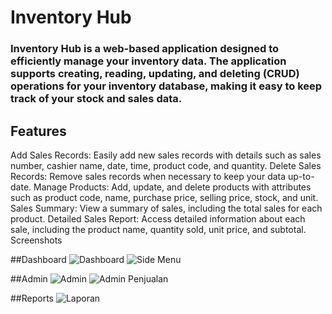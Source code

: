 # Inventory Hub
### Inventory Hub is a web-based application designed to efficiently manage your inventory data. The application supports creating, reading, updating, and deleting (CRUD) operations for your inventory database, making it easy to keep track of your stock and sales data.

## Features
Add Sales Records: Easily add new sales records with details such as sales number, cashier name, date, time, product code, and quantity.
Delete Sales Records: Remove sales records when necessary to keep your data up-to-date.
Manage Products: Add, update, and delete products with attributes such as product code, name, purchase price, selling price, stock, and unit.
Sales Summary: View a summary of sales, including the total sales for each product.
Detailed Sales Report: Access detailed information about each sale, including the product name, quantity sold, unit price, and subtotal.
Screenshots

##Dashboard
![Dashboard](https://github.com/user-attachments/assets/449a43b4-801c-4400-a83b-14f93575606c)
![Side Menu](https://github.com/user-attachments/assets/330e10bc-b675-40f9-bbdc-e57ad911e0c2)

##Admin
![Admin](https://github.com/user-attachments/assets/de453cb6-f14c-4f6b-8d63-8cfa4be40cca)
![Admin Penjualan](https://github.com/user-attachments/assets/bfd6f2cc-fcbf-41a0-9983-f18ee46b0915)

##Reports
![Laporan](https://github.com/user-attachments/assets/b28729bf-a075-4ac6-bf34-9bb20048b96f)
